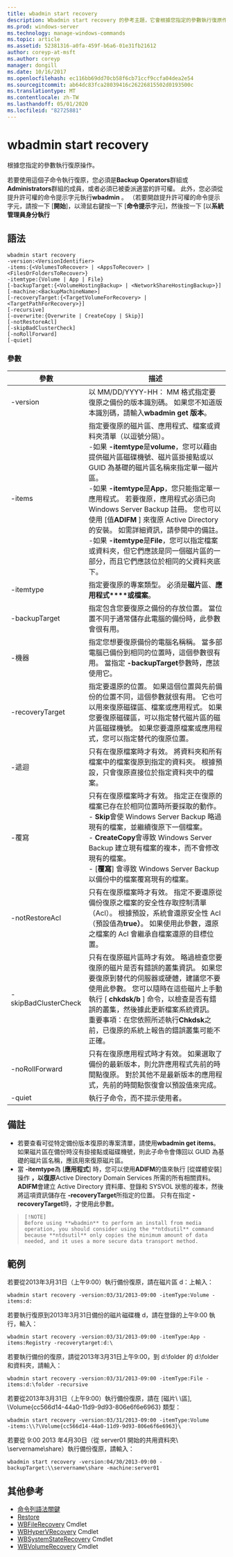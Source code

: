 ```yaml
---
title: wbadmin start recovery
description: Wbadmin start recovery 的參考主題，它會根據您指定的參數執行復原作業。
ms.prod: windows-server
ms.technology: manage-windows-commands
ms.topic: article
ms.assetid: 52381316-a0fa-459f-b6a6-01e31fb21612
author: coreyp-at-msft
ms.author: coreyp
manager: dongill
ms.date: 10/16/2017
ms.openlocfilehash: ec116bb69dd70cb58f6cb71ccf9ccfa04dea2e54
ms.sourcegitcommit: ab64dc83fca28039416c26226815502d0193500c
ms.translationtype: MT
ms.contentlocale: zh-TW
ms.lasthandoff: 05/01/2020
ms.locfileid: "82725881"
---
```

# <a name="wbadmin-start-recovery"></a>wbadmin start recovery

根據您指定的參數執行復原操作。

若要使用這個子命令執行復原，您必須是**Backup Operators**群組或**Administrators**群組的成員，或者必須已被委派適當的許可權。 此外，您必須從提升許可權的命令提示字元執行**wbadmin** 。 （若要開啟提升許可權的命令提示字元，請按一下 [**開始**]，以滑鼠右鍵按一下 [**命令提示**字元]，然後按一下 [以**系統管理員身分執行**

## <a name="syntax"></a>語法

```
wbadmin start recovery
-version:<VersionIdentifier>
-items:{<VolumesToRecover> | <AppsToRecover> | <FilesOrFoldersToRecover>}
-itemtype:{Volume | App | File}
[-backupTarget:{<VolumeHostingBackup> | <NetworkShareHostingBackup>}]
[-machine:<BackupMachineName>]
[-recoveryTarget:{<TargetVolumeForRecovery> | <TargetPathForRecovery>}]
[-recursive]
[-overwrite:{Overwrite | CreateCopy | Skip}]
[-notRestoreAcl]
[-skipBadClusterCheck]
[-noRollForward]
[-quiet]
```

### <a name="parameters"></a>參數

|參數|描述|
|---------|-----------|
|-version|以 MM/DD/YYYY-HH： MM 格式指定要復原之備份的版本識別碼。 如果您不知道版本識別碼，請輸入**wbadmin get 版本**。|
|-items|指定要復原的磁片區、應用程式、檔案或資料夾清單（以逗號分隔）。</br>-如果 **-itemtype**是**volume**，您可以藉由提供磁片區磁碟機號、磁片區掛接點或以 GUID 為基礎的磁片區名稱來指定單一磁片區。</br>-如果 **-itemtype**是**App**，您只能指定單一應用程式。 若要復原，應用程式必須已向 Windows Server Backup 註冊。 您也可以使用 [值**ADIFM** ] 來復原 Active Directory 的安裝。 如需詳細資訊，請參閱中的備註。</br>-如果 **-itemtype**是**File**，您可以指定檔案或資料夾，但它們應該是同一個磁片區的一部分，而且它們應該位於相同的父資料夾底下。|
|-itemtype|指定要復原的專案類型。 必須是**磁片**區、**應用程式****或檔案**。|
|-backupTarget|指定包含您要復原之備份的存放位置。 當位置不同于通常儲存此電腦的備份時，此參數會很有用。|
|-機器|指定您想要復原備份的電腦名稱稱。 當多部電腦已備份到相同的位置時，這個參數很有用。 當指定 **-backupTarget**參數時，應該使用它。|
|-recoveryTarget|指定要還原的位置。 如果這個位置與先前備份的位置不同，這個參數就很有用。 它也可以用來復原磁碟區、檔案或應用程式。 如果您要復原磁碟區，可以指定替代磁片區的磁片區磁碟機號。 如果您要還原檔案或應用程式，您可以指定替代的復原位置。|
|-遞迴|只有在復原檔案時才有效。 將資料夾和所有檔案中的檔案復原到指定的資料夾。 根據預設，只會復原直接位於指定資料夾中的檔案。|
|-覆寫|只有在復原檔案時才有效。 指定正在復原的檔案已存在於相同位置時所要採取的動作。</br>-   **Skip**會使 Windows Server Backup 略過現有的檔案，並繼續復原下一個檔案。</br>-   **CreateCopy**會導致 Windows Server Backup 建立現有檔案的複本，而不會修改現有的檔案。</br>-   [**覆寫**] 會導致 Windows Server Backup 以備份中的檔案覆寫現有的檔案。|
|-notRestoreAcl|只有在復原檔案時才有效。 指定不要還原從備份復原之檔案的安全性存取控制清單（Acl）。 根據預設，系統會還原安全性 Acl （預設值為**true）**。 如果使用此參數，還原之檔案的 Acl 會繼承自檔案還原的目標位置。|
|-skipBadClusterCheck|只有在復原磁片區時才有效。 略過檢查您要復原的磁片是否有錯誤的叢集資訊。 如果您要復原到替代的伺服器或硬體，建議您不要使用此參數。 您可以隨時在這些磁片上手動執行 [ **chkdsk/b** ] 命令，以檢查是否有錯誤的叢集，然後據此更新檔案系統資訊。</br>重要事項：在您依照所述執行**Chkdsk**之前，已復原的系統上報告的錯誤叢集可能不正確。|
|-noRollForward|只有在復原應用程式時才有效。 如果選取了備份的最新版本，則允許應用程式先前的時間點復原。 對於其他不是最新版本的應用程式，先前的時間點恢復會以預設值來完成。|
|-quiet|執行子命令，而不提示使用者。|

## <a name="remarks"></a>備註

-   若要查看可從特定備份版本復原的專案清單，請使用**wbadmin get items**。 如果磁片區在備份時沒有掛接點或磁碟機號，則此子命令會傳回以 GUID 為基礎的磁片區名稱，應該用來復原磁片區。
-   當 **-itemtype**為 [**應用程式**] 時，您可以使用**ADIFM**的值來執行 [從媒體安裝] 操作 **，以復原**Active Directory Domain Services 所需的所有相關資料。 **ADIFM**會建立 Active Directory 資料庫、登錄和 SYSVOL 狀態的複本，然後將這項資訊儲存在 **-recoveryTarget**所指定的位置。 只有在指定 **-recoveryTarget**時，才使用此參數。

>     [!NOTE]
>     Before using **wbadmin** to perform an install from media operation, you should consider using the **ntdsutil** command because **ntdsutil** only copies the minimum amount of data needed, and it uses a more secure data transport method.

## <a name="examples"></a>範例

若要從2013年3月31日（上午9:00）執行備份復原，請在磁片區 d：上輸入：
```
wbadmin start recovery -version:03/31/2013-09:00 -itemType:Volume -items:d:
```
若要執行復原到2013年3月31日備份的磁片磁碟機 d，請在登錄的上午9:00 執行，輸入：
```
wbadmin start recovery -version:03/31/2013-09:00 -itemType:App -items:Registry -recoverytarget:d:\
```
若要執行備份的復原，請從2013年3月31日上午9:00，到 d:\folder 的 d:\folder 和資料夾，請輸入：
```
wbadmin start recovery -version:03/31/2013-09:00 -itemType:File -items:d:\folder -recursive
```
若要從2013年3月31日（上午9:00）執行備份復原，請在 [磁片\\ \\區]\, \Volume{cc566d14-44a0-11d9-9d93-806e6f6e6963} 類型：
```
wbadmin start recovery -version:03/31/2013-09:00 -itemType:Volume 
-items:\\?\Volume{cc566d14-44a0-11d9-9d93-806e6f6e6963}\
```
若要從 9:00 2013 年4月30日（從 server01 開始的共用資料夾\\ \\servername\share）執行備份復原，請輸入：
```
wbadmin start recovery -version:04/30/2013-09:00 -backupTarget:\\servername\share -machine:server01
```

## <a name="additional-references"></a>其他參考

-   [命令列語法關鍵](command-line-syntax-key.md)
-   [Restore](wbadmin.md)
-   [WBFileRecovery](https://technet.microsoft.com/library/jj902457.aspx) Cmdlet
-   [WBHyperVRecovery](https://technet.microsoft.com/library/jj902463.aspx) Cmdlet
-   [WBSystemStateRecovery](https://technet.microsoft.com/library/jj902449.aspx) Cmdlet
-   [WBVolumeRecovery](https://technet.microsoft.com/library/jj902470.aspx) Cmdlet